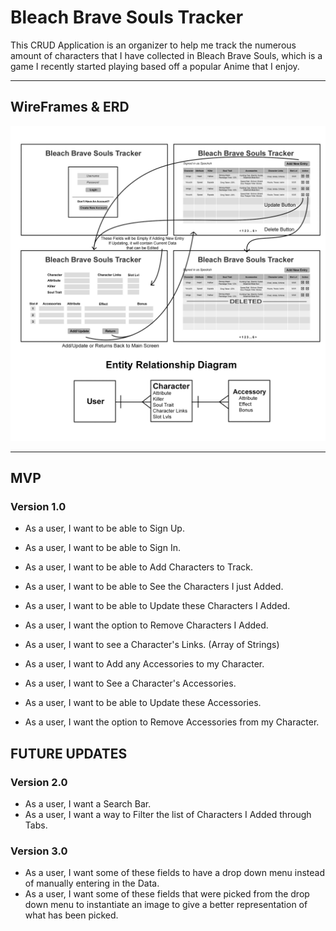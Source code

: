 # Bleach Brave Souls Tracker

This CRUD Application is an organizer to help me track the numerous amount of characters that I have collected in Bleach Brave Souls, which is a game I recently started playing based off a popular Anime that I enjoy.

 ---
## WireFrames & ERD
![alt Bleach Battle Data MVP/V1](./assets/bbs_wireframe.jpeg)

 ---
## MVP

### Version 1.0
- As a user, I want to be able to Sign Up.
- As a user, I want to be able to Sign In.
- As a user, I want to be able to Add Characters to Track.
- As a user, I want to be able to See the Characters I just Added.
- As a user, I want to be able to Update these Characters I Added.
- As a user, I want the option to Remove Characters I Added.
- As a user, I want to see a Character's Links. (Array of Strings)

- As a user, I want to Add any Accessories to my Character.
- As a user, I want to See a Character's Accessories.
- As a user, I want to be able to Update these Accessories.
- As a user, I want the option to Remove Accessories from my Character.

## FUTURE UPDATES

### Version 2.0
- As a user, I want a Search Bar.
- As a user, I want a way to Filter the list of Characters I Added through Tabs.

### Version 3.0
- As a user, I want some of these fields to have a drop down menu instead of manually entering in the Data.
- As a user, I want some of these fields that were picked from the drop down menu to instantiate an image to give a better representation of what has been picked.